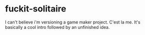fuckit-solitaire
================

I can't believe i'm versioning a game maker project. C'est la me.
It's basically a cool intro followed by an unfinished idea.
